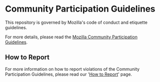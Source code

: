 # Community Participation Guidelines

This repository is governed by Mozilla's code of conduct and etiquette guidelines.

For more details, please read the [Mozilla Community Participation Guidelines](https://www.mozilla.org/about/governance/policies/participation/).

## How to Report

For more information on how to report violations of the Community Participation Guidelines, please read our '[How to Report](https://www.mozilla.org/about/governance/policies/participation/reporting/)' page.
